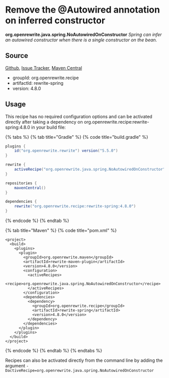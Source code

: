 # Remove the @Autowired annotation on inferred constructor

 **org.openrewrite.java.spring.NoAutowiredOnConstructor** _Spring can infer an autowired constructor when there is a single constructor on the bean._

## Source

[Github](https://github.com/openrewrite/rewrite-spring), [Issue Tracker](https://github.com/openrewrite/rewrite-spring/issues), [Maven Central](https://search.maven.org/artifact/org.openrewrite.recipe/rewrite-spring/4.8.0/jar)

* groupId: org.openrewrite.recipe
* artifactId: rewrite-spring
* version: 4.8.0

## Usage

This recipe has no required configuration options and can be activated directly after taking a dependency on org.openrewrite.recipe:rewrite-spring:4.8.0 in your build file:

{% tabs %}
{% tab title="Gradle" %}
{% code title="build.gradle" %}
```groovy
plugins {
    id("org.openrewrite.rewrite") version("5.5.0")
}

rewrite {
    activeRecipe("org.openrewrite.java.spring.NoAutowiredOnConstructor")
}

repositories {
    mavenCentral()
}

dependencies {
    rewrite("org.openrewrite.recipe:rewrite-spring:4.8.0")
}
```
{% endcode %}
{% endtab %}

{% tab title="Maven" %}
{% code title="pom.xml" %}
```markup
<project>
  <build>
    <plugins>
      <plugin>
        <groupId>org.openrewrite.maven</groupId>
        <artifactId>rewrite-maven-plugin</artifactId>
        <version>4.8.0</version>
        <configuration>
          <activeRecipes>
            <recipe>org.openrewrite.java.spring.NoAutowiredOnConstructor</recipe>
          </activeRecipes>
        </configuration>
        <dependencies>
          <dependency>
            <groupId>org.openrewrite.recipe</groupId>
            <artifactId>rewrite-spring</artifactId>
            <version>4.8.0</version>
          </dependency>
        </dependencies>
      </plugin>
    </plugins>
  </build>
</project>
```
{% endcode %}
{% endtab %}
{% endtabs %}

Recipes can also be activated directly from the command line by adding the argument `-DactiveRecipe=org.openrewrite.java.spring.NoAutowiredOnConstructor`

